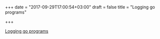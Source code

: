 +++
date = "2017-09-29T17:00:54+03:00"
draft = false
title = "Logging go programs"

+++

<p><a href="http://www.golangprograms.com/go-language/logging-go-programs.html">Logging go programs</a></p>
